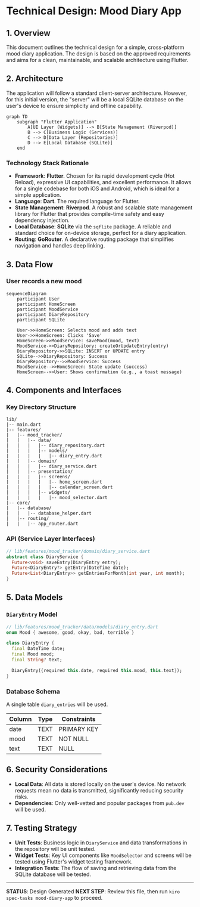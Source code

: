 # Technical Design: Mood Diary App

## 1. Overview

This document outlines the technical design for a simple, cross-platform mood diary application. The design is based on the approved requirements and aims for a clean, maintainable, and scalable architecture using Flutter.

## 2. Architecture

The application will follow a standard client-server architecture. However, for this initial version, the "server" will be a local SQLite database on the user's device to ensure simplicity and offline capability.

```mermaid
graph TD
    subgraph "Flutter Application"
        A[UI Layer (Widgets)] --> B[State Management (Riverpod)]
        B --> C[Business Logic (Services)]
        C --> D[Data Layer (Repositories)]
        D --> E[Local Database (SQLite)]
    end
```

### Technology Stack Rationale

- **Framework**: **Flutter**. Chosen for its rapid development cycle (Hot Reload), expressive UI capabilities, and excellent performance. It allows for a single codebase for both iOS and Android, which is ideal for a simple application.
- **Language**: **Dart**. The required language for Flutter.
- **State Management**: **Riverpod**. A robust and scalable state management library for Flutter that provides compile-time safety and easy dependency injection.
- **Local Database**: **SQLite** via the `sqflite` package. A reliable and standard choice for on-device storage, perfect for a diary application.
- **Routing**: **GoRouter**. A declarative routing package that simplifies navigation and handles deep linking.

## 3. Data Flow

### User records a new mood

```mermaid
sequenceDiagram
    participant User
    participant HomeScreen
    participant MoodService
    participant DiaryRepository
    participant SQLite

    User->>HomeScreen: Selects mood and adds text
    User->>HomeScreen: Clicks 'Save'
    HomeScreen->>MoodService: saveMood(mood, text)
    MoodService->>DiaryRepository: createOrUpdateEntry(entry)
    DiaryRepository->>SQLite: INSERT or UPDATE entry
    SQLite-->>DiaryRepository: Success
    DiaryRepository-->>MoodService: Success
    MoodService-->>HomeScreen: State update (success)
    HomeScreen-->>User: Shows confirmation (e.g., a toast message)
```

## 4. Components and Interfaces

### Key Directory Structure

```
lib/
|-- main.dart
|-- features/
|   |-- mood_tracker/
|   |   |-- data/
|   |   |   |-- diary_repository.dart
|   |   |   |-- models/
|   |   |   |   |-- diary_entry.dart
|   |   |-- domain/
|   |   |   |-- diary_service.dart
|   |   |-- presentation/
|   |   |   |-- screens/
|   |   |   |   |-- home_screen.dart
|   |   |   |   |-- calendar_screen.dart
|   |   |   |-- widgets/
|   |   |   |   |-- mood_selector.dart
|-- core/
|   |-- database/
|   |   |-- database_helper.dart
|   |-- routing/
|   |   |-- app_router.dart
```

### API (Service Layer Interfaces)

```dart
// lib/features/mood_tracker/domain/diary_service.dart
abstract class DiaryService {
  Future<void> saveEntry(DiaryEntry entry);
  Future<DiaryEntry?> getEntry(DateTime date);
  Future<List<DiaryEntry>> getEntriesForMonth(int year, int month);
}
```

## 5. Data Models

### `DiaryEntry` Model

```dart
// lib/features/mood_tracker/data/models/diary_entry.dart
enum Mood { awesome, good, okay, bad, terrible }

class DiaryEntry {
  final DateTime date;
  final Mood mood;
  final String? text;

  DiaryEntry({required this.date, required this.mood, this.text});
}
```

### Database Schema

A single table `diary_entries` will be used.

| Column | Type    | Constraints     |
|--------|---------|-----------------|
| date   | TEXT    | PRIMARY KEY     |
| mood   | TEXT    | NOT NULL        |
| text   | TEXT    | NULL            |

## 6. Security Considerations

- **Local Data**: All data is stored locally on the user's device. No network requests mean no data is transmitted, significantly reducing security risks.
- **Dependencies**: Only well-vetted and popular packages from `pub.dev` will be used.

## 7. Testing Strategy

- **Unit Tests**: Business logic in `DiaryService` and data transformations in the repository will be unit tested.
- **Widget Tests**: Key UI components like `MoodSelector` and screens will be tested using Flutter's widget testing framework.
- **Integration Tests**: The flow of saving and retrieving data from the SQLite database will be tested.

---
**STATUS**: Design Generated
**NEXT STEP**: Review this file, then run `kiro spec-tasks mood-diary-app` to proceed.
